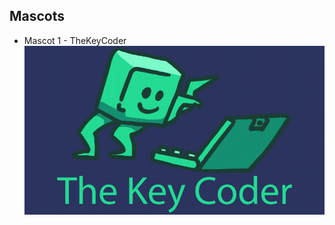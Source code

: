 ## Mascots

   - Mascot 1 - TheKeyCoder
   ![](https://raw.githubusercontent.com/BlackPhlox/level-one-jam-theme-announcement/master/Mascot01_TheKeyCoder.gif)
